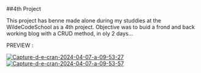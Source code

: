 ##4th Project

This project has benne made alone during my studdies at the WildeCodeSchool as a 4th project. 
Objective was to buid a frond and back working blog with a CRUD method, in oly 2 days...

PREVIEW : 

<a href="https://ibb.co/8rKj3Jj"><img src="https://i.ibb.co/K209ZY9/Capture-d-e-cran-2024-04-07-a-09-53-27.png" alt="Capture-d-e-cran-2024-04-07-a-09-53-27" border="0"></a>
<a href="https://ibb.co/jTRdPsn"><img src="https://i.ibb.co/t4XSTFV/Capture-d-e-cran-2024-04-07-a-09-53-57.png" alt="Capture-d-e-cran-2024-04-07-a-09-53-57" border="0"></a>
